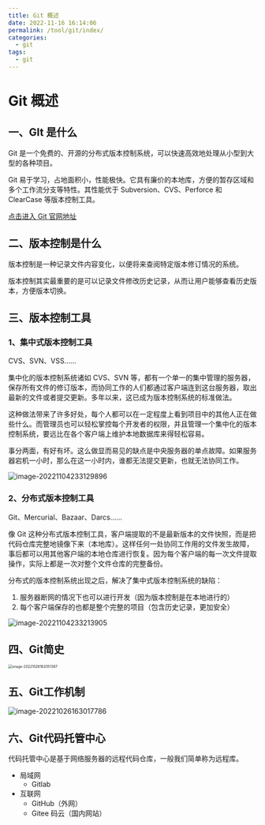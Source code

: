 ```yaml
---
title: Git 概述
date: 2022-11-16 16:14:06
permalink: /tool/git/index/
categories:
  - git
tags:
  - git
---
```

# Git 概述

## 一、GIt 是什么

Git 是一个免费的、开源的分布式版本控制系统，可以快速高效地处理从小型到大型的各种项目。

Git 易于学习，占地面积小，性能极快。它具有廉价的本地库，方便的暂存区域和多个工作流分支等特性。其性能优于 Subversion、CVS、Perforce 和 ClearCase 等版本控制工具。

[点击进入 Git 官网地址](http://git-scm.com/)

## 二、版本控制是什么

版本控制是一种记录文件内容变化，以便将来查阅特定版本修订情况的系统。

版本控制其实最重要的是可以记录文件修改历史记录，从而让用户能够查看历史版本，方便版本切换。

## 三、版本控制工具

### 1、集中式版本控制工具

CVS、SVN、VSS……

集中化的版本控制系统诸如 CVS、SVN 等，都有一个单一的集中管理的服务器，保存所有文件的修订版本，而协同工作的人们都通过客户端连到这台服务器，取出最新的文件或者提交更新。多年以来，这已成为版本控制系统的标准做法。

这种做法带来了许多好处，每个人都可以在一定程度上看到项目中的其他人正在做些什么。而管理员也可以轻松掌控每个开发者的权限，并且管理一个集中化的版本控制系统，要远比在各个客户端上维护本地数据库来得轻松容易。

事分两面，有好有坏。这么做显而易见的缺点是中央服务器的单点故障。如果服务器宕机一小时，那么在这一小时内，谁都无法提交更新，也就无法协同工作。

![image-20221104233129896](https://cdn.staticaly.com/gh/jinmunan/imgs@master/tool/git/index/image-20221104233129896.png)

### 2、分布式版本控制工具

Git、Mercurial、Bazaar、Darcs……

像 Git 这种分布式版本控制工具，客户端提取的不是最新版本的文件快照，而是把代码仓库完整地镜像下来（本地库）。这样任何一处协同工作用的文件发生故障，事后都可以用其他客户端的本地仓库进行恢复。因为每个客户端的每一次文件提取操作，实际上都是一次对整个文件仓库的完整备份。

分布式的版本控制系统出现之后，解决了集中式版本控制系统的缺陷：

1. 服务器断网的情况下也可以进行开发（因为版本控制是在本地进行的）
2. 每个客户端保存的也都是整个完整的项目（包含历史记录，更加安全）

![image-20221104233213905](https://cdn.staticaly.com/gh/jinmunan/imgs@master/tool/git/index/image-20221104233213905.png)

## 四、Git简史

<img src="https://cdn.staticaly.com/gh/jinmunan/imgs@master/tool/git/index/image-20221026162051387.png" alt="image-20221026162051387" style="zoom:50%;" />

## 五、Git工作机制

<img src="https://cdn.staticaly.com/gh/jinmunan/imgs@master/tool/git/index/image-20221026163017786.png" alt="image-20221026163017786" style="zoom: %;" />

## 六、Git代码托管中心

代码托管中心是基于网络服务器的远程代码仓库，一般我们简单称为远程库。

- 局域网
  - Gitlab
- 互联网
  - GitHub（外网）
  - Gitee 码云（国内网站）

